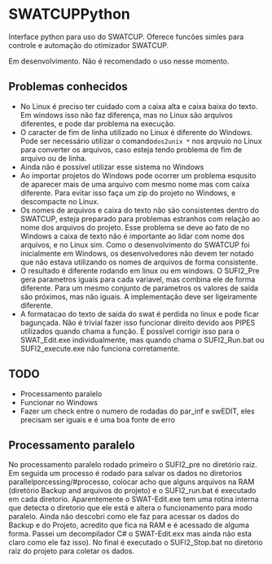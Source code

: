 # SWATCUPPython

Interface python para uso do SWATCUP. Oferece funcões simles para controle e 
automação do otimizador SWATCUP.

Em desenvolvimento. Não é recomendado o uso nesse momento.

## Problemas conhecidos
- No Linux é preciso ter cuidado com a caixa alta e caixa baixa do texto. Em windows 
isso não faz diferença, mas no Linux são arquivos diferentes, e pode dar problema
na execução. 
- O caracter de fim de linha utilizado no Linux é diferente do Windows.
Pode ser necessário utilizar o comando```dos2unix *``` nos arqvuio no Linux para converter
os arquivos, caso esteja tendo problema de fim de arquivo ou de linha.
- Ainda não é possível utilizar esse sistema no Windows
- Ao importar projetos do Windows pode ocorrer um problema esqusito de aparecer mais de 
uma arquivo com mesmo nome mas com caixa diferente. Para evitar isso faça um zip
do projeto no Windows, e descompacte no Linux. 
- Os nomes de arquivos e caixa do texto não são consistentes dentro do SWATCUP, esteja
preparado para problemas estranhos com relação ao nome dos arquivos do projeto. Esse
problema se deve ao fato de no Windows a caixa de texto não é importante ao lidar com
nome dos arquivos, e no Linux sim. Como o desenvolvimento do SWATCUP foi inicialmente
em Windows, os desenvolvedores não devem ter notado que não estava utilizando os 
nomes de arquivos de forma consistente.
- O resultado é diferente rodando em linux ou em windows. O SUFI2_Pre gera parametros
iguais para cada variavel, mas combina ele de forma diferente. Para um mesmo conjunto
de parametros os valores de saída são próximos, mas não iguais. A implementação deve ser 
ligeiramente diferente.
- A formatacao do texto de saida do swat é perdida no linux e pode ficar bagunçada. Não é trivial fazer isso funcionar
direito devido aos PIPES utilizados quando chama a função. É possível corrigir isso para o SWAT_Edit.exe individualmente,
mas quando chama o SUFI2_Run.bat ou SUFI2_execute.exe não funciona corretamente.

## TODO
- Processamento paralelo
- Funcionar no Windows
- Fazer um check entre o numero de rodadas do par_inf e swEDIT, eles precisam 
ser iguais e é uma boa fonte de erro




## Processamento paralelo
No processamento paralelo rodado primeiro o SUFI2_pre no diretório raiz. Em seguida 
um processo é rodado para salvar os dados no diretorios parallelporcessing/#processo, colocar acho
que alguns arquivos na RAM (diretório Backup and arquivos do projeto) e o SUFI2_run.bat
é executado em cada diretorio. Aparentemente o SWAT-Edit.exe tem uma rotina interna
que detecta o diretorio que ele está e altera o funcionamento para modo paralelo.
Ainda não descobri como ele faz para acessar os dados do Backup e do Projeto, acredito
que fica na RAM e é acessado de alguma forma. Passei um decompilador C# o SWAT-Edit.exx
mas ainda não esta claro como ele faz isso). No final é executado o SUFI2_Stop.bat no 
diretório raiz do projeto para coletar os dados.